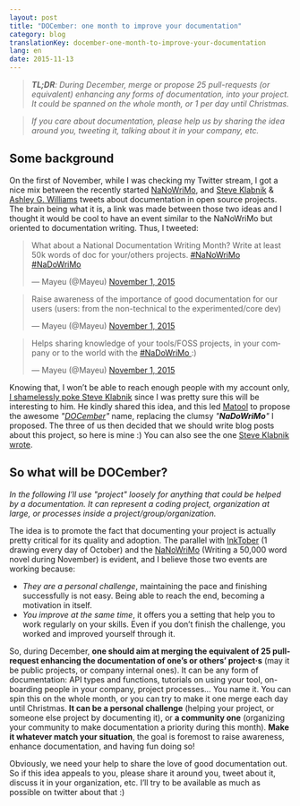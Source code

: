 ```yaml
---
layout: post
title: "DOCember: one month to improve your documentation"
category: blog
translationKey: docember-one-month-to-improve-your-documentation
lang: en
date: 2015-11-13
---
```


> ***TL;DR**: During December, merge or propose 25 pull-requests (or equivalent)
> enhancing any forms of documentation, into your project. It could be spanned
> on the whole month, or 1 per day until Christmas.*

> *If you care about documentation, please help us by sharing the idea around
> you, tweeting it, talking about it in your company, etc.*

## Some background

On the first of November, while I was checking my Twitter stream, I got a nice
mix between the recently started [NaNoWriMo], and [Steve Klabnik][steveKlabnik]
& [ Ashley G. Williams][ashleyGWilliams] tweets about documentation in open
source projects. The brain being what it is, a link was made between those two
ideas and I thought it would be cool to have an event similar to the NaNoWriMo
but oriented to documentation writing. Thus, I tweeted:

<blockquote class="twitter-tweet" lang="en"> <p lang="en" dir="ltr"> What about a National Documentation Writing Month? Write at least 50k words of doc for your/others projects. <a href="https://twitter.com/hashtag/NaNoWriMo?src=hash">#NaNoWriMo </a> <a href="https://twitter.com/hashtag/NaDoWriMo?src=hash">#NaDoWriMo </a> </p>&mdash; Mayeu (@Mayeu) <a href="https://twitter.com/Mayeu/status/660926951163617280"> November 1, 2015 </a> </blockquote>

<blockquote class="twitter-tweet" data-conversation="none" lang="en"> <p lang="en" dir="ltr"> Raise awareness of the importance of good documentation for our users (users: from the non-technical to the experimented/core dev) </p>&mdash; Mayeu (@Mayeu) <a href="https://twitter.com/Mayeu/status/660930646513164288"> November 1, 2015 </a> </blockquote>

<blockquote class="twitter-tweet" data-conversation="none" lang="en"> <p lang="en" dir="ltr"> Helps sharing knowledge of your tools/FOSS projects, in your company or to the world with the <a href="https://twitter.com/hashtag/NaDoWriMo?src=hash">#NaDoWriMo </a> :)</p>&mdash; Mayeu (@Mayeu) <a href="https://twitter.com/Mayeu/status/660927413589790721"> November 1, 2015 </a> </blockquote>

<script async src="//platform.twitter.com/widgets.js" charset="utf-8"> </script>

Knowing that, I won’t be able to reach enough people with my account only,
[I shamelessly poke Steve Klabnik][shamlessTweet] since I was pretty sure this
will be interesting to him. He kindly shared this idea, and this led [Matool] to
propose the awesome *"[DOCember][docemberName]"* name, replacing the clumsy
*"**NaDoWriMo**"* I proposed. The three of us then decided that we should write
blog posts about this project, so here is mine :) You can also see the one [Steve Klabnik wrote][steveDocember].

## So what will be DOCember?

*In the following I’ll use "project" loosely for anything that could be helped
by a documentation. It can represent a coding project, organization at large, or
processes inside a project/group/organization.*

The idea is to promote the fact that documenting your project is actually pretty
critical for its quality and adoption. The parallel with [InkTober] (1 drawing
every day of October) and the [NaNoWriMo] (Writing a 50,000 word novel during
November) is evident, and I believe those two events are working because:

* *They are a personal challenge*, maintaining the pace and finishing
successfully is not easy. Being able to reach the end, becoming a motivation in
itself.
* *You improve at the same time*, it offers you a setting that help you to work
regularly on your skills. Even if you don’t finish the challenge, you worked and
improved yourself through it.

So, during December, **one should aim at merging the equivalent of 25
pull-request enhancing the documentation of one’s or others’ project·s** (may it
be public projects, or company internal ones). It can be any form of
documentation: API types and functions, tutorials on using your tool,
on-boarding people in your company, project processes… You name it. You can spin
this on the whole month, or you can try to make it one merge each day until
Christmas. **It can be a personal challenge** (helping your project, or someone
else project by documenting it), or **a community one** (organizing your
community to make documentation a priority during this month). **Make it
whatever match your situation**, the goal is foremost to raise awareness,
enhance documentation, and having fun doing so!

Obviously, we need your help to share the love of good documentation out. So if
this idea appeals to you, please share it around you, tweet about it, discuss it
in your organization, etc. I’ll try to be available as much as possible on
twitter about that :)

[steveKlabnik]: https://twitter.com/steveklabnik "Steve Klabnik Twitter account"
[NaNoWriMo]: https://nanowrimo.org "NaNoWriMo website"
[ashleyGWilliams]: https://twitter.com/ag_dubs "Ashley G. Williams Twitter account"
[shamlessTweet]: https://twitter.com/Mayeu/status/660929919090884608 "The tweet"
[Matool]: https://twitter.com/Matool13 "Matool Twitter account"
[docemberName]: https://twitter.com/Matool13/status/661535046327623681
[InkTober]: http://inktober.com/ "InkTober website"
[steveDocember]: http://words.steveklabnik.com/docember
